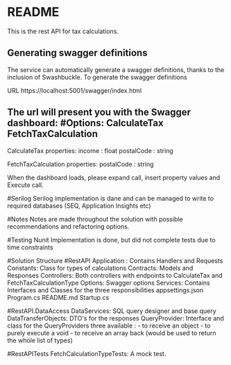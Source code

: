 # README #

This is the rest API for tax calculations.

## Generating swagger definitions ##

The service can automatically generate a swagger definitions, thanks to the inclusion of Swashbuckle.
To generate the swagger definitions

URL https://localhost:5001/swagger/index.html

The url will present you with the Swagger dashboard:
#Options:
CalculateTax
FetchTaxCalculation
---
CalculateTax properties:
income : float
postalCode : string

FetchTaxCalculation properties:
postalCode : string

When the dashboard loads, please expand call, insert property values and Execute call.

#Serilog
Serilog implementation is dane and can be managed to write to required databases (SEQ, Application Insights etc)


#Notes
Notes are made throughout the solution with possible recommendations and refactoring options.


#Testing
Nunit Implementation is done, but did not complete tests due to time constraints

#Solution Structure
#RestAPI
Application :   Contains Handlers and Requests
Constants:      Class for types of calculations
Contracts:      Models and Responses
Controllers:    Both controllers with endpoints to CalculateTax and FetchTaxCalculationType 
Options:        Swagger options
Services:       Contains Interfaces and Classes for the three responsibilities
appsettings.json
Program.cs
README.md
Startup.cs


#RestAPI.DataAccess
DataServices:           SQL query designer and base query
DataTransferObjects:    DTO's for the responses
QueryProvider:          Interface and class for the QueryProviders
                        three available : - to receive an object
                                          - to purely execute a void
                                          - to receive an array back (would be used to return the whole list of types)
 
#RestAPITests
FetchCalculationTypeTests:  A mock test.


                        
